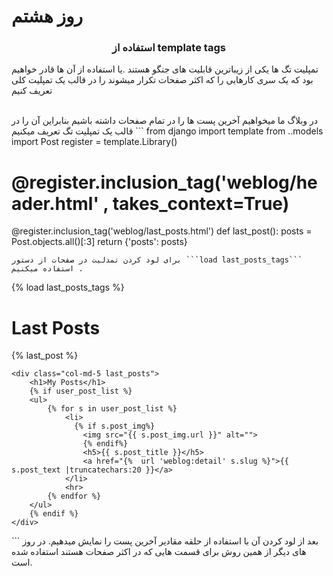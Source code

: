 #  روز هشتم

### <center> استفاده از template tags </center>

تمپلیت تگ ها یکی از زیباترین قابلیت های جنگو هستند .یا استفاده از آن ها قادر خواهیم بود که یک سری کارهایی را که اکثر صفحات تکرار میشوند را در قالب یک تمپلیت کلی تعریف کنیم 

<br>
در وبلاگ ما میخواهیم آخرین پست ها را در تمام صفحات داشته باشیم بنابراین آن را در قالب یک تمپلیت تگ تعریف میکنیم
```
from django import template
from ..models import Post
register = template.Library()


# @register.inclusion_tag('weblog/header.html' , takes_context=True)
@register.inclusion_tag('weblog/last_posts.html')
def last_post():
    posts = Post.objects.all()[:3]
    return {'posts': posts}

```
برای لود کردن تمدلیت در صفحات از دستور ```load last_posts_tags``` استفاده میکنیم .
```
{% load last_posts_tags %}
  <div class="row posts">
    <div class="col-md-5 last_posts">
        <h1>Last Posts</h1>
  {% last_post %}
    </div>

    <div class="col-md-5 last_posts">
        <h1>My Posts</h1>
        {% if user_post_list %}
        <ul>
            {% for s in user_post_list %}
                <li>
                  {% if s.post_img%}
                    <img src="{{ s.post_img.url }}" alt="">
                    {% endif%}
                    <h5>{{ s.post_title }}</h5>
                    <a href="{%  url 'weblog:detail' s.slug %}">{{ s.post_text |truncatechars:20 }}</a>
                </li>
                <hr>
            {% endfor %}
        </ul>
        {% endif %}
    </div>

  </div>
</div>
```
بعد از لود کردن آن با استفاده از حلقه مقادیر آخرین پست را نمایش میدهیم.
در روز های دیگر از همین روش برای قسمت هایی که در اکثر صفحات هستند استفاده شده است. 